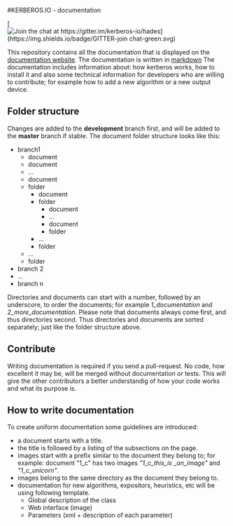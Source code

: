 #KERBEROS.IO - documentation

[![Join the chat at https://gitter.im/kerberos-io/hades](https://img.shields.io/badge/GITTER-join chat-green.svg)](https://gitter.im/kerberos-io/hades?utm_source=badge&utm_medium=badge&utm_campaign=pr-badge&utm_content=badge)

This repository contains all the documentation that is displayed on the [documentation website](https://doc.kerberos.io/). The documentation is written in [markdown](http://markdowntutorial.com/) The documentation includes information about: how kerberos works, how to install it and also some technical information for developers who are willing to contribute; for example how to add a new algorithm or a new output device.


## Folder structure

Changes are added to the **development** branch first, and will be added to the **master** branch if stable. The document folder structure looks like this:

* branch1
	* document
	* document
	* ...
	* document
	* folder
		* document
		* folder
			* document
			* ...
			* document
			* folder
		* ...
		* folder
	* ...
	* folder
* branch 2
* ... 
* branch n

Directories and documents can start with a number, followed by an underscore, to order the documents; for example *1\_documentation* and *2\_more\_documentation*. Please note that documents always come first, and thus directories second. Thus directories and documents are sorted separately; just like the folder structure above.

## Contribute

Writing documentation is required if you send a pull-request. No code, how excellent it may be, will be merged without documentation or tests. This will give the other contributors a better understandig of how your code works and what its purpose is.

## How to write documentation

To create uniform documentation some guidelines are introduced:

* a document starts with a title.
* the title is followed by a listing of the subsections on the page.
* images start with a prefix similar to the document they belong to; for example: document "1_c" has two images *"1\_c\_this\_is \_an\_image"* and *"1\_c\_unicorn"*.
* images belong to the same directory as the document they belong to.
* documentation for new algorithms, expositors, heuristics, etc  will be using following template.
	* Global description of the class
	* Web interface (image)
	* Parameters (xml + description of each parameter)
